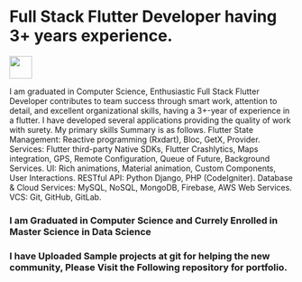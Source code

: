 # Full Stack Flutter Developer having 3+ years experience.

<tr >
    <td ><img src="https://user-images.githubusercontent.com/57150383/117805216-26172900-b272-11eb-9b9d-2be969789a55.png" width="40" height="40"></td>
    
</tr>

I am graduated in Computer Science, Enthusiastic Full Stack Flutter Developer contributes to team 
success through smart work, attention to detail, and excellent organizational skills, having a 3+-year 
of experience in a flutter. I have developed several applications providing the quality of work with 
surety.
My primary skills Summary is as follows.
Flutter State Management: Reactive programming (Rxdart), Bloc, GetX, Provider.
Services: Flutter third-party Native SDKs, Flutter Crashlytics, Maps integration, GPS, 
Remote Configuration, Queue of Future, Background Services.
UI: Rich animations, Material animation, Custom Components, User Interactions.
RESTful API: Python Django, PHP (CodeIgniter).
Database & Cloud Services: MySQL, NoSQL, MongoDB, Firebase, AWS Web Services.
VCS: Git, GitHub, GitLab.


### I am Graduated in Computer Science and Currely Enrolled in Master Science in Data Science

### I have Uploaded Sample projects at git for helping the new community, Please Visit the Following repository for portfolio.
<!---
rizwanch173/rizwanch173 is a ✨ special ✨ repository because its `README.md` (this file) appears on your GitHub profile.
You can click the Preview link to take a look at your changes.
--->
